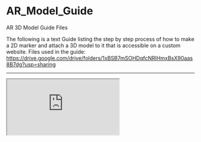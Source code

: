 # AR_Model_Guide
AR 3D Model Guide Files 

The following is a text Guide listing the step by step process of how to make a 2D marker and attach a 3D model to it that is accessible on a custom website.
Files used in the guide:
https://drive.google.com/drive/folders/1xBSB7mSOHDqfcNRlHmxBsX90aas8B7dg?usp=sharing

----------------------------------------------------------
<html>
<iframe src="https://docs.google.com/document/d/e/2PACX-1vTZzALrkC-uloQMtnJMfYXcZDeMuGh1aCw8monfJtd1b4U3Gd-fd-cgNRAQ15UW_RZvSkeFLu4W5VVe/pub?embedded=true"></iframe>
</html>
